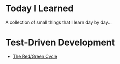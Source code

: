 # Today I Learned

A collection of small things that I learn day by day...

# Test-Driven Development
- [The Red/Green Cycle](TDD/The-Red-Green-Cycle.md) 